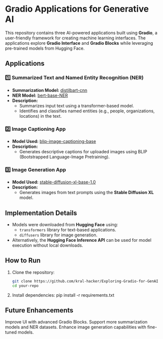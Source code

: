 # Gradio Applications for Generative AI  

This repository contains three AI-powered applications built using **Gradio**, a user-friendly framework for creating machine learning interfaces. The applications explore **Gradio Interface** and **Gradio Blocks** while leveraging pre-trained models from Hugging Face.  

## Applications  

### 1️⃣ Summarized Text and Named Entity Recognition (NER)  
- **Summarization Model:** [distilbart-cnn](https://huggingface.co/facebook/bart-large-cnn)  
- **NER Model:** [bert-base-NER](https://huggingface.co/dslim/bert-base-NER)  
- **Description:**  
  - Summarizes input text using a transformer-based model.  
  - Identifies and classifies named entities (e.g., people, organizations, locations) in the text.  

### 2️⃣ Image Captioning App  
- **Model Used:** [blip-image-captioning-base](https://huggingface.co/Salesforce/blip-image-captioning-base)  
- **Description:**  
  - Generates descriptive captions for uploaded images using BLIP (Bootstrapped Language-Image Pretraining).  

### 3️⃣ Image Generation App  
- **Model Used:** [stable-diffusion-xl-base-1.0](https://huggingface.co/stabilityai/stable-diffusion-xl-base-1.0)  
- **Description:**  
  - Generates images from text prompts using the **Stable Diffusion XL** model.  

## Implementation Details  
- Models were downloaded from **Hugging Face** using:  
  - `transformers` library for text-based applications.  
  - `diffusers` library for image generation.  
- Alternatively, the **Hugging Face Inference API** can be used for model execution without local downloads.  

## How to Run  
1. Clone the repository:  
   ```bash
   git clone https://github.com/kral-hacker/Exploring-Gradio-for-GenAI-Applications
   cd your-repo

2. Install dependencies:
   pip install -r requirements.txt


## Future Enhancements
Improve UI with advanced Gradio Blocks.
Support more summarization models and NER datasets.
Enhance image generation capabilities with fine-tuned models.

